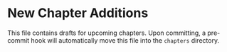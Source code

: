 # New Chapter Additions

This file contains drafts for upcoming chapters. Upon committing, a pre-commit hook will automatically move this file into the `chapters` directory.
